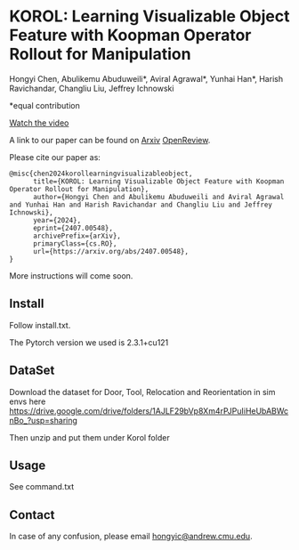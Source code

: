# KOROL: Learning Visualizable Object Feature with Koopman Operator Rollout for Manipulation

Hongyi Chen, Abulikemu Abuduweili\*, Aviral Agrawal\*, Yunhai Han\*, Harish Ravichandar, Changliu Liu, Jeffrey Ichnowski

\*equal contribution

[Watch the video](korol_video.mp4)

A link to our paper can be found on [Arxiv](https://arxiv.org/abs/2407.00548) [OpenReview](https://openreview.net/forum?id=A6ikGJRaKL&noteId=5JYQQNrhkp).

Please cite our paper as:

```
@misc{chen2024korollearningvisualizableobject,
      title={KOROL: Learning Visualizable Object Feature with Koopman Operator Rollout for Manipulation}, 
      author={Hongyi Chen and Abulikemu Abuduweili and Aviral Agrawal and Yunhai Han and Harish Ravichandar and Changliu Liu and Jeffrey Ichnowski},
      year={2024},
      eprint={2407.00548},
      archivePrefix={arXiv},
      primaryClass={cs.RO},
      url={https://arxiv.org/abs/2407.00548}, 
}
```

More instructions will come soon.


## Install
Follow install.txt. 

The Pytorch version we used is 2.3.1+cu121 

## DataSet
Download the dataset for Door, Tool, Relocation and Reorientation in sim envs here
https://drive.google.com/drive/folders/1AJLF29bVp8Xm4rPJPuIiHeUbABWcnBo_?usp=sharing

Then unzip and put them under Korol folder

## Usage
See command.txt


## Contact

In case of any confusion, please email hongyic@andrew.cmu.edu.
